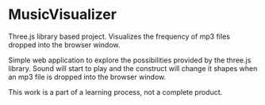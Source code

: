 # MusicVisualizer
Three.js library based project. Visualizes the frequency of mp3 files dropped into the browser window.

Simple web application to explore the possibilities provided by the three.js library.
Sound will start to play and the construct will change it shapes when an mp3 file is dropped into the browser window.

This work is a part of a learning process, not a complete product.
